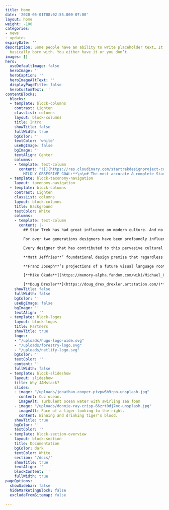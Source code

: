 ```yaml
---
title: Home
date: '2020-05-01T08:02:55.000-07:00'
layout: home
weight: -100
categories:
- news
- updates
expiryDate: ''
description: Some people have an ability to write placeholder text… It’s an art you’re
  basically born with. You either have it or you don’t.
images: []
hero:
  useDefaultImage: false
  heroImage: ''
  heroCaption: ''
  heroImageAltText: ''
  displayPageTitle: false
  heroCustomText: ''
contentBlocks:
  blocks:
  - template: block-columns
    contrast: Lighten
    classList: columns
    layout: block-columns
    title: Intro
    showTitle: false
    fullWidth: true
    bgColor: ''
    textColor: 'white'
    useBgImage: false
    bgImage: ''
    textAlign: Center
    columns:
    - template: text-column
      content: "![](https://res.cloudinary.com/startrekdesignproject-com/image/upload/v1558222570/STDP_LogoBug2.svg)\n\n**ONE
        MILDLY OBSESSIVE GOAL:**\n\n# The most accurate & complete Star Trek symbol database."
  - template: block-taxonomy-navigation
    layout: taxonomy-navigation
  - template: block-columns
    contrast: Lighten
    classList: columns
    layout: block-columns
    title: Background
    textColor: White
    columns:
    - template: text-column
      content: |-
        ## Star Trek has had great influence on modern culture. And no more so than its graphic design.

        For over two generations designers have been profoundly influenced by the symbols, insignias and logos seen in Star Trek. In turn, those generations have, through design, woven aspects of the Star Trek graphic design aesthetic into every aspect of daily life. So much so, that it should be thought of as a unique genre of graphic design.

        Every designer that has contributed to this pervasive cultural influence has used Star Trek’s hopeful and optimistic future for humanity as a guideline. In turn, they applied the same philosophical tenants when creating each new symbol to build a fully evolved and internally consistent visual design spectrum that leverages established design representations of peace, oppression, freedom, foreignness, aggression, etc. and envisions how graphic design will advance along with humanity. But none more than…

        **Matt Jeffries**’ foundational design premise that regardless the technological advance, simple striking visual elements used consistently guides the viewer in forming positive and negative associations.

        **Franz Joseph**’s projections of a future visual language rooted in the United Nations and diplomacy rather than relying on the more obvious military influences.

        [**Mike Okuda**](https://memory-alpha.fandom.com/wiki/Michael_Okuda)’s wonderful imaginary unbroken thread of design from genuine space exploration through to a future of exploration that Star Trek embodies.

        [**Doug Drexler**](https://doug_drex_drexler.artstation.com/)**, William Ware Theiss, Pierre Drolet** and so many more (please scroll down for more on that).
    showTitle: false
    fullWidth: false
    bgColor: ''
    useBgImage: false
    bgImage: ''
    textAlign: ''
  - template: block-logos
    layout: block-logos
    title: Partners
    showTitle: true
    logos:
    - "/uploads/hugo-logo-wide.svg"
    - "/uploads/forestry-logo.svg"
    - "/uploads/netlify-logo.svg"
    bgColor: ''
    textColor: ''
    content: ''
    fullWidth: false
  - template: block-slideshow
    layout: slideshow
    title: Why JAMstack?
    slides:
    - image: "/uploads/jonathan-cooper-ptvpw6h9rpo-unsplash.jpg"
      content: Cuz ocean.
      imageAlt: Turbulent ocean water with swirling sea foam
    - image: "/uploads/donnie-ray-crisp-66zrt0dj7mc-unsplash.jpg"
      imageAlt: Face of a tiger looking to the right.
      content: Winning and drinking tiger's blood.
    showTitle: true
    bgColor: ''
    textColor: ''
  - template: block-section-overview
    layout: block-section
    title: Documentation
    bgColor: dark
    textColor: White
    section: "/docs/"
    showTitle: true
    textAlign: ''
    blockContent: ''
    fullWidth: true
pageOptions:
  showSidebar: false
  hideMarketingBlock: false
  excludeFromSitemap: false

---
```

